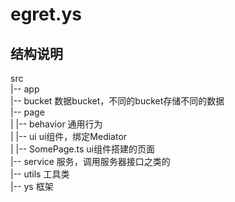 # egret.ys

## 结构说明
src            
|-- app        
  |-- bucket  数据bucket，不同的bucket存储不同的数据    
  |-- page        
  |  |-- behavior   通用行为      
  |  |-- ui         ui组件，绑定Mediator    
  |  |-- SomePage.ts    ui组件搭建的页面      
  |-- service 服务，调用服务器接口之类的            
|-- utils 工具类        
|-- ys 框架         